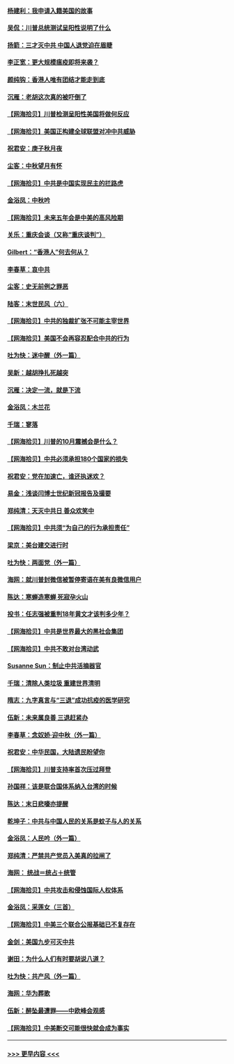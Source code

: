 #### [杨建利：我申请入籍美国的故事](../pages/nsc993/n12455635.md?t=10061202) 
#### [吴侃：川普总统测试呈阳性说明了什么](../pages/nsc993/n12451869.md?t=10061202) 
#### [扬箭：三才灭中共 中国人退党迫在眉睫](../pages/nsc993/n12451842.md?t=10061202) 
#### [李正宽：更大规模瘟疫即将来袭？](../pages/nsc993/n12451455.md?t=10061202) 
#### [颜纯钩：香港人唯有团结才能走到底](../pages/nsc993/n12450870.md?t=10061202) 
#### [沉雁：老胡这次真的被吓倒了](../pages/nsc993/n12449796.md?t=10061202) 
#### [【网海拾贝】川普检测呈阳性美国将做何反应](../pages/nsc993/n12449042.md?t=10061202) 
#### [【网海拾贝】美国正构建全球联盟对冲中共威胁](../pages/nsc993/n12446580.md?t=10061202) 
#### [祝君安：庚子秋月夜](../pages/nsc993/n12445870.md?t=10061202) 
#### [尘客：中秋望月有怀](../pages/nsc993/n12444632.md?t=10061202) 
#### [【网海拾贝】中共是中国实现民主的拦路虎](../pages/nsc993/n12443573.md?t=10061202) 
#### [金浴凤：中秋吟](../pages/nsc993/n12441773.md?t=10061202) 
#### [【网海拾贝】未来五年会是中美的高风险期](../pages/nsc993/n12440760.md?t=10061202) 
#### [关乐：重庆会谈（又称“重庆谈判”）](../pages/nsc993/n12437525.md?t=10061202) 
#### [Gilbert：“香港人”何去何从？](../pages/nsc993/n12435894.md?t=10061202) 
#### [李春草：哀中共](../pages/nsc993/n12435874.md?t=10061202) 
#### [尘客：史无前例之罪恶](../pages/nsc993/n12435762.md?t=10061202) 
#### [陆客：末世民风（六）](../pages/nsc993/n12435354.md?t=10061202) 
#### [【网海拾贝】中共的独裁扩张不可能主宰世界](../pages/nsc993/n12435151.md?t=10061202) 
#### [【网海拾贝】美国不会再容忍配合中共的行为](../pages/nsc993/n12433808.md?t=10061202) 
#### [吐为快：迷中醒（外一篇）](../pages/nsc993/n12433585.md?t=10061202) 
#### [吴新：越胡挣扎死越突](../pages/nsc993/n12433562.md?t=10061202) 
#### [沉雁：决定一流，就是下流](../pages/nsc993/n12432128.md?t=10061202) 
#### [金浴凤：木兰花](../pages/nsc993/n12432124.md?t=10061202) 
#### [千瑞：寥落](../pages/nsc993/n12432071.md?t=10061202) 
#### [【网海拾贝】川普的10月震撼会是什么？](../pages/nsc993/n12431624.md?t=10061202) 
#### [【网海拾贝】中共必须承担180个国家的损失](../pages/nsc993/n12428893.md?t=10061202) 
#### [祝君安：党在加速亡，谁还执迷欢？](../pages/nsc993/n12428652.md?t=10061202) 
#### [易金：浅谈闫博士世纪新冠报告及撮要](../pages/nsc993/n12426822.md?t=10061202) 
#### [郑纯清：天灭中共日 善众欢笑中](../pages/nsc993/n12426784.md?t=10061202) 
#### [【网海拾贝】中共须“为自己的行为承担责任”](../pages/nsc993/n12426067.md?t=10061202) 
#### [梁京：美台建交进行时](../pages/nsc993/n12424066.md?t=10061202) 
#### [吐为快：两面党（外一篇）](../pages/nsc993/n12424043.md?t=10061202) 
#### [海网：就川普封微信被暂停寄语在美有良微信用户](../pages/nsc993/n12424021.md?t=10061202) 
#### [陈达：寒蝉造寒蝉 死寂孕火山](../pages/nsc993/n12423958.md?t=10061202) 
#### [投书：任志强被重判18年黄文才该判多少年？](../pages/nsc993/n12423672.md?t=10061202) 
#### [【网海拾贝】中共是世界最大的黑社会集团](../pages/nsc993/n12423543.md?t=10061202) 
#### [【网海拾贝】中共不敢对台湾动武](../pages/nsc993/n12421418.md?t=10061202) 
#### [Susanne Sun：制止中共活摘器官](../pages/nsc993/n12419654.md?t=10061202) 
#### [千瑞：清除人类垃圾 重建世界清明](../pages/nsc993/n12419414.md?t=10061202) 
#### [隋志：九字真言与“三退”成功抗疫的医学研究](../pages/nsc993/n12419248.md?t=10061202) 
#### [伍新：未来属良善 三退赶紧办](../pages/nsc993/n12418496.md?t=10061202) 
#### [李春草：念奴娇·迎中秋（外一篇）](../pages/nsc993/n12418465.md?t=10061202) 
#### [祝君安：中华民国，大陆遗民盼望你](../pages/nsc993/n12418089.md?t=10061202) 
#### [【网海拾贝】川普支持率首次压过拜登](../pages/nsc993/n12418050.md?t=10061202) 
#### [孙国祥：该是联合国体系纳入台湾的时候](../pages/nsc993/n12417369.md?t=10061202) 
#### [陈达：末日悲嚎亦提醒](../pages/nsc993/n12416736.md?t=10061202) 
#### [乾坤子：中共与中国人民的关系是蚊子与人的关系](../pages/nsc993/n12416632.md?t=10061202) 
#### [金浴凤：人民吟（外一篇）](../pages/nsc993/n12416567.md?t=10061202) 
#### [郑纯清：严禁共产党员入美真的拉闸了](../pages/nsc993/n12416550.md?t=10061202) 
#### [海网： 统战＝统占＋统管](../pages/nsc993/n12416404.md?t=10061202) 
#### [【网海拾贝】中共攻击和侵蚀国际人权体系](../pages/nsc993/n12416250.md?t=10061202) 
#### [金浴凤：采莲女（三首）](../pages/nsc993/n12415517.md?t=10061202) 
#### [【网海拾贝】中美三个联合公报基础已不复存在](../pages/nsc993/n12415054.md?t=10061202) 
#### [金剑：美国九步可灭中共](../pages/nsc993/n12413183.md?t=10061202) 
#### [谢田：为什么人们有时要胡说八道？](../pages/nsc993/n12411861.md?t=10061202) 
#### [吐为快：共产风（外一篇）](../pages/nsc993/n12411761.md?t=10061202) 
#### [海网：华为葬歌](../pages/nsc993/n12410381.md?t=10061202) 
#### [伍新：醉坠最遭罪——中欧峰会观感](../pages/nsc993/n12410364.md?t=10061202) 
#### [【网海拾贝】中美断交可能很快就会成为事实](../pages/nsc993/n12409495.md?t=10061202) 

----
#### [ >>> 更早内容 <<< ](../indexes/nsc993-earlier.md)
